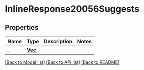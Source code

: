 # InlineResponse20056Suggests

## Properties

Name | Type | Description | Notes
------------ | ------------- | ------------- | -------------
**_** | [**Vec<Value>**](Value.md) |  | 

[[Back to Model list]](../README.md#documentation-for-models) [[Back to API list]](../README.md#documentation-for-api-endpoints) [[Back to README]](../README.md)


